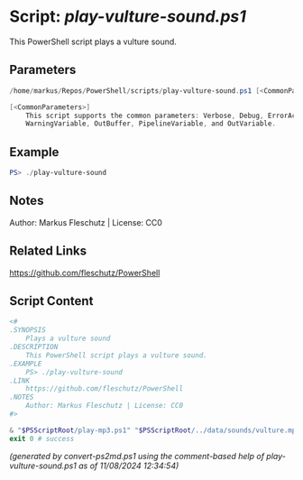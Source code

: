 Script: *play-vulture-sound.ps1*
========================

This PowerShell script plays a vulture sound.

Parameters
----------
```powershell
/home/markus/Repos/PowerShell/scripts/play-vulture-sound.ps1 [<CommonParameters>]

[<CommonParameters>]
    This script supports the common parameters: Verbose, Debug, ErrorAction, ErrorVariable, WarningAction, 
    WarningVariable, OutBuffer, PipelineVariable, and OutVariable.
```

Example
-------
```powershell
PS> ./play-vulture-sound

```

Notes
-----
Author: Markus Fleschutz | License: CC0

Related Links
-------------
https://github.com/fleschutz/PowerShell

Script Content
--------------
```powershell
<#
.SYNOPSIS
	Plays a vulture sound
.DESCRIPTION
	This PowerShell script plays a vulture sound.
.EXAMPLE
	PS> ./play-vulture-sound
.LINK
	https://github.com/fleschutz/PowerShell
.NOTES
	Author: Markus Fleschutz | License: CC0
#>

& "$PSScriptRoot/play-mp3.ps1" "$PSScriptRoot/../data/sounds/vulture.mp3"
exit 0 # success
```

*(generated by convert-ps2md.ps1 using the comment-based help of play-vulture-sound.ps1 as of 11/08/2024 12:34:54)*
